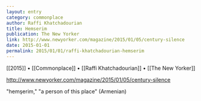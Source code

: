 ```yaml
---
layout: entry
category: commonplace
author: Raffi Khatchadourian
title: Hemserim
publication: The New Yorker
link: http://www.newyorker.com/magazine/2015/01/05/century-silence
date: 2015-01-01
permalink: 2015/01/01/raffi-khatchadourian-hemserim
---
```


[[2015]] • [[Commonplace]] • [[Raffi Khatchadourian]] • [[The New Yorker]]

http://www.newyorker.com/magazine/2015/01/05/century-silence

"hemşerim," "a person of this place" (Armenian)


